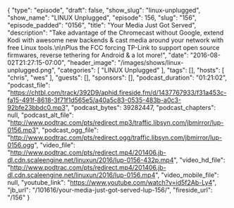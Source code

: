 {
  "type": "episode",
  "draft": false,
  "show_slug": "linux-unplugged",
  "show_name": "LINUX Unplugged",
  "episode": 156,
  "slug": "156",
  "episode_padded": "0156",
  "title": "Your Media Just Got Served",
  "description": "Take advantage of the Chromecast without Google, extend Kodi with awesome new backends & cast media around your network with free Linux tools.\n\nPlus the FCC forcing TP-Link to support open source firmwares, reverse tethering for Android & a lot more!",
  "date": "2016-08-02T21:27:15-07:00",
  "header_image": "/images/shows/linux-unplugged.png",
  "categories": [
    "LINUX Unplugged"
  ],
  "tags": [],
  "hosts": [
    "chris",
    "wes"
  ],
  "guests": [],
  "sponsors": [],
  "podcast_duration": "01:21:02",
  "podcast_file": "https://chtbl.com/track/392D9/aphid.fireside.fm/d/1437767933/f31a453c-fa15-491f-8618-3f71f1d565e5/a40a5c83-0535-483b-a0c3-92bfe23bbdc0.mp3",
  "podcast_bytes": 39282447,
  "podcast_chapters": null,
  "podcast_alt_file": "http://www.podtrac.com/pts/redirect.mp3/traffic.libsyn.com/jbmirror/lup-0156.mp3",
  "podcast_ogg_file": "http://www.podtrac.com/pts/redirect.ogg/traffic.libsyn.com/jbmirror/lup-0156.ogg",
  "video_file": "http://www.podtrac.com/pts/redirect.mp4/201406.jb-dl.cdn.scaleengine.net/linuxun/2016/lup-0156-432p.mp4",
  "video_hd_file": "http://www.podtrac.com/pts/redirect.mp4/201406.jb-dl.cdn.scaleengine.net/linuxun/2016/lup-0156.mp4",
  "video_mobile_file": null,
  "youtube_link": "https://www.youtube.com/watch?v=id5f2Ab-Ly4",
  "jb_url": "/101616/your-media-just-got-served-lup-156/",
  "fireside_url": "/156"
}

